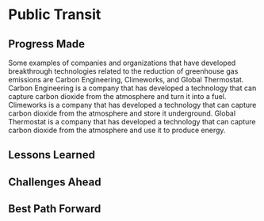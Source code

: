 # Public Transit

## Progress Made



Some examples of companies and organizations that have developed breakthrough technologies related to the reduction of greenhouse gas emissions are Carbon Engineering, Climeworks, and Global Thermostat. Carbon Engineering is a company that has developed a technology that can capture carbon dioxide from the atmosphere and turn it into a fuel. Climeworks is a company that has developed a technology that can capture carbon dioxide from the atmosphere and store it underground. Global Thermostat is a company that has developed a technology that can capture carbon dioxide from the atmosphere and use it to produce energy.

## Lessons Learned



## Challenges Ahead



## Best Path Forward


